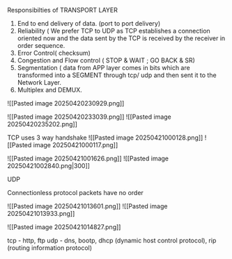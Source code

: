 Responsibilties of TRANSPORT LAYER
1. End to end delivery of data. (port to port delivery) 
2. Reliability ( We prefer TCP to UDP as TCP establishes a connection oriented now and the data sent by the TCP is received by the receiver in order sequence. 
3. Error Control( checksum) 
4. Congestion and Flow control ( STOP & WAIT ; GO BACK & SR) 
5. Segmentation ( data from APP layer comes in bits which are transformed into a SEGMENT through tcp/ udp and then sent it to the Network Layer. 
6. Multiplex and DEMUX.

![[Pasted image 20250420230929.png]]

![[Pasted image 20250420233039.png]]
![[Pasted image 20250420235202.png]]

TCP uses 3 way handshake
![[Pasted image 20250421000128.png]]
![[Pasted image 20250421000117.png]]

![[Pasted image 20250421001626.png]]
![[Pasted image 20250421002840.png|300]]

UDP

Connectionless protocol
packets have no order

![[Pasted image 20250421013601.png]]
![[Pasted image 20250421013933.png]]

![[Pasted image 20250421014827.png]]

tcp - http, ftp
udp - dns, bootp, dhcp (dynamic host control protocol), rip (routing information protocol)

